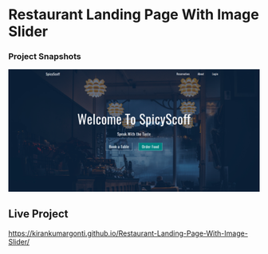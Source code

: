 # **Restaurant Landing Page With Image Slider**

### **Project Snapshots**

![Image](./Images/Snapshot/1.png)

## **Live Project**

https://kirankumargonti.github.io/Restaurant-Landing-Page-With-Image-Slider/